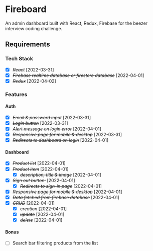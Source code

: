 # Fireboard

An admin dashboard built with React, Redux, Firebase for the beezer interview
coding challenge.

## Requirements

### Tech Stack

- [x] ~~_React_~~ [2022-03-31]
- [x] ~~_Firebase realtime database or firestore database_~~ [2022-04-01]
- [x] ~~_Redux_~~ [2022-04-02]

### Features

#### Auth

- [x] ~~_Email & password input_~~ [2022-03-31]
- [x] ~~_Login button_~~ [2022-03-31]
- [x] ~~_Alert message on login error_~~ [2022-04-01]
- [x] ~~_Responsive page for mobile & desktop_~~ [2022-03-31]
- [x] ~~_Redirects to dashboard on login_~~ [2022-04-01]

#### Dashboard

- [x] ~~_Product list_~~ [2022-04-01]
- [x] ~~_Product item_~~ [2022-04-01]
  - [x] ~~_description, title & image_~~ [2022-04-01]
- [x] ~~_Sign out button:_~~ [2022-04-01]
  - [x] ~~_Redirects to sign-in page_~~ [2022-04-01]
- [x] ~~_Responsive page for mobile & desktop_~~ [2022-04-01]
- [x] ~~_Data fetched from firebase database_~~ [2022-04-01]
- [x] ~~_CRUD_~~ [2022-04-01]
  - [x] ~~_creation_~~ [2022-04-01]
  - [x] ~~_update_~~ [2022-04-01]
  - [x] ~~_delete_~~ [2022-04-01]

#### Bonus

- [ ] Search bar filtering products from the list
